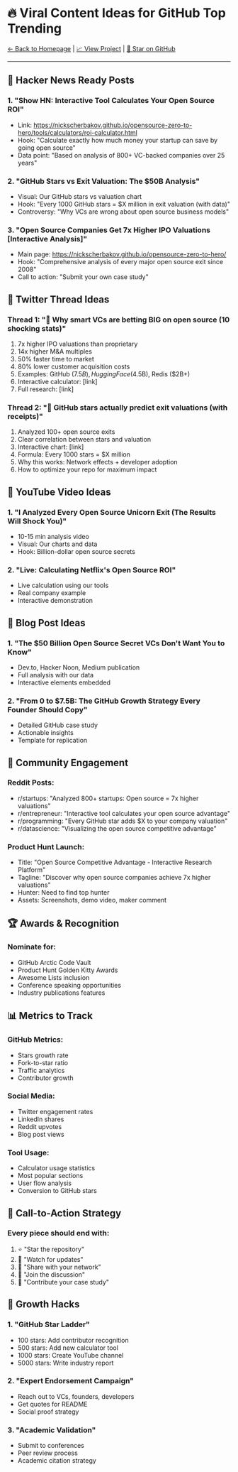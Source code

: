 # 🔥 Viral Content Ideas for GitHub Top Trending

[← Back to Homepage](/) | [📈 View Project](https://github.com/NickScherbakov/opensource-zero-to-hero) | [🚀 Star on GitHub](https://github.com/NickScherbakov/opensource-zero-to-hero/stargazers)

---

## 🎯 **Hacker News Ready Posts**

### 1. **"Show HN: Interactive Tool Calculates Your Open Source ROI"**
- Link: https://nickscherbakov.github.io/opensource-zero-to-hero/tools/calculators/roi-calculator.html
- Hook: "Calculate exactly how much money your startup can save by going open source"
- Data point: "Based on analysis of 800+ VC-backed companies over 25 years"

### 2. **"GitHub Stars vs Exit Valuation: The $50B Analysis"**
- Visual: Our GitHub stars vs valuation chart
- Hook: "Every 1000 GitHub stars = $X million in exit valuation (with data)"
- Controversy: "Why VCs are wrong about open source business models"

### 3. **"Open Source Companies Get 7x Higher IPO Valuations [Interactive Analysis]"**
- Main page: https://nickscherbakov.github.io/opensource-zero-to-hero/
- Hook: "Comprehensive analysis of every major open source exit since 2008"
- Call to action: "Submit your own case study"

## 📱 **Twitter Thread Ideas** 

### Thread 1: "🧵 Why smart VCs are betting BIG on open source (10 shocking stats)"
1. 7x higher IPO valuations than proprietary
2. 14x higher M&A multiples  
3. 50% faster time to market
4. 80% lower customer acquisition costs
5. Examples: GitHub ($7.5B), Hugging Face ($4.5B), Redis ($2B+)
6. Interactive calculator: [link]
7. Full research: [link]

### Thread 2: "🧵 GitHub stars actually predict exit valuations (with receipts)"
1. Analyzed 100+ open source exits
2. Clear correlation between stars and valuation
3. Interactive chart: [link]
4. Formula: Every 1000 stars = $X million
5. Why this works: Network effects + developer adoption
6. How to optimize your repo for maximum impact

## 🎥 **YouTube Video Ideas**

### 1. **"I Analyzed Every Open Source Unicorn Exit (The Results Will Shock You)"**
- 10-15 min analysis video
- Visual: Our charts and data
- Hook: Billion-dollar open source secrets

### 2. **"Live: Calculating Netflix's Open Source ROI"**
- Live calculation using our tools
- Real company example
- Interactive demonstration

## 📝 **Blog Post Ideas**

### 1. **"The $50 Billion Open Source Secret VCs Don't Want You to Know"**
- Dev.to, Hacker Noon, Medium publication
- Full analysis with our data
- Interactive elements embedded

### 2. **"From 0 to $7.5B: The GitHub Growth Strategy Every Founder Should Copy"**
- Detailed GitHub case study
- Actionable insights
- Template for replication

## 🎪 **Community Engagement**

### Reddit Posts:
- r/startups: "Analyzed 800+ startups: Open source = 7x higher valuations"
- r/entrepreneur: "Interactive tool calculates your open source advantage"  
- r/programming: "Every GitHub star adds $X to your company valuation"
- r/datascience: "Visualizing the open source competitive advantage"

### Product Hunt Launch:
- Title: "Open Source Competitive Advantage - Interactive Research Platform"
- Tagline: "Discover why open source companies achieve 7x higher valuations"
- Hunter: Need to find top hunter
- Assets: Screenshots, demo video, maker comment

## 🏆 **Awards & Recognition**

### Nominate for:
- GitHub Arctic Code Vault
- Product Hunt Golden Kitty Awards
- Awesome Lists inclusion
- Conference speaking opportunities
- Industry publications features

## 📊 **Metrics to Track**

### GitHub Metrics:
- Stars growth rate
- Fork-to-star ratio
- Traffic analytics
- Contributor growth

### Social Media:
- Twitter engagement rates
- LinkedIn shares
- Reddit upvotes
- Blog post views

### Tool Usage:
- Calculator usage statistics
- Most popular sections
- User flow analysis
- Conversion to GitHub stars

## 🎯 **Call-to-Action Strategy**

### Every piece should end with:
1. ⭐ "Star the repository"
2. 🔔 "Watch for updates"  
3. 🔗 "Share with your network"
4. 💬 "Join the discussion"
5. 🤝 "Contribute your case study"

## 🚀 **Growth Hacks**

### 1. **"GitHub Star Ladder"**
- 100 stars: Add contributor recognition
- 500 stars: Add new calculator tool
- 1000 stars: Create YouTube channel
- 5000 stars: Write industry report

### 2. **"Expert Endorsement Campaign"**
- Reach out to VCs, founders, developers
- Get quotes for README
- Social proof strategy

### 3. **"Academic Validation"**
- Submit to conferences
- Peer review process  
- Academic citation strategy